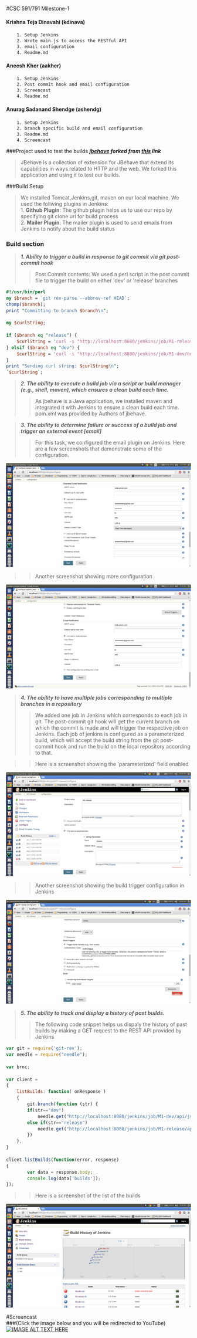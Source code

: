 #CSC 591/791 Milestone-1
#### Krishna Teja Dinavahi (kdinava)
      	1. Setup Jenkins
      	2. Wrote main.js to access the RESTful API
      	3. email configuration
      	4. Readme.md
#### Aneesh Kher  (aakher)
      	1. Setup Jenkins
      	2. Post commit hook and email configuration
      	3. Screencast
      	4. Readme.md
#### Anurag Sadanand Shendge (ashendg)
      	1. Setup Jenkins
      	2. branch specific build and email configuration	
      	3. Readme.md
      	4. Screencast


###Project used to test the builds
***[jbehave](https://github.com/aneeshkher/jbehave-web) forked from [this](https://github.com/jbehave/jbehave-web) link***
>   JBehave is a collection of extension for JBehave that extend its capabilities in ways related to HTTP and the web.
    We forked this application and using it to test our builds.

###Build Setup
>   We installed Tomcat,Jenkins,git, maven on our local machine. We used the follwing plugins in Jenkins:   
	1. **Github Plugin**: The github plugin helps us to use our repo by specifying git clone url for build process    
	2. **Mailer Plugin**: The mailer plugin is used to send emails from Jenkins to notify about the build status



### Build section
>	***1. Ability to trigger a build in response to git commit via git post-commit hook***
>>	Post Commit contents:   We used a perl script in the post commit file to trigger the build on either 'dev' or 'release' branches


```perl
#!/usr/bin/perl
my $branch = `git rev-parse --abbrev-ref HEAD`;
chomp($branch);
print "Committing to branch $branch\n";

my $curlString;

if ($branch eq "release") {
	$curlString = 'curl -s "http://localhost:8080/jenkins/job/M1-release/buildWithParameters?token=build-release&branch=release"';
} elsif ($branch eq "dev") {
	$curlString = 'curl -s "http://localhost:8080/jenkins/job/M1-dev/buildWithParameters?token=build-dev&branch=dev"';
}
print "Sending curl string: $curlString\n";
`$curlString`;

```	

>	***2. The ability to execute a build job via a script or build manager (e.g., shell, maven), which ensures a clean build each time.***
>>	As jbehave is a Java application, we installed maven and integrated it with Jenkins to ensure a clean build each time. pom.xml was provided by Authors of jbehave.


>   ***3. The ability to determine failure or success of a build job and trigger an external event [email]***
>>	For this task, we configured the email plugin on Jenkins. Here are a few screenshots that demonstrate some of the configuration.   

![Screenshot1](https://github.com/aneeshkher/DevOpsMilestone1/blob/master/images/ExtendedEmailPlugin.png)   

>>  Another screenshot showing more configuration   

![Screenshot2](https://github.com/aneeshkher/DevOpsMilestone1/blob/master/images/EmailPlugin.png)   

>>	

>	***4. The ability to have multiple jobs corresponding to multiple branches in a repository***	
>>	We added one job in Jenkins which corresponds to each job in git. The post-commit git hook will get the current branch on which the commit is made and will trigger the respective job on Jenkins. Each job of jenkins is configured as a parameterized build, which will accept the build string from the git post-commit hook and run the build on the local repository according to that.   
   
>>  Here is a screenshot showing the 'parameterized' field enabled   

![Screenshot4](https://github.com/aneeshkher/DevOpsMilestone1/blob/master/images/M1-Release-config-1.png)   
   
>>  Another screenshot showing the build trigger configuration in Jenkins   
 
![Screenshot5](https://github.com/aneeshkher/DevOpsMilestone1/blob/master/images/M1-release-config-2.png)   

 

>	***5. The ability to track and display a history of past builds.***
>> 	The following code snippet helps us dispaly the history of past builds by making a GET request to the REST API provided by Jenkins

```javascript
var git = require('git-rev');
var needle = require("needle");

var brnc;

var client =
{
    listBuilds: function( onResponse )
    {
        git.branch(function (str) {
        if(str=="dev")
        	needle.get("http://localhost:8080/jenkins/job/M1-dev/api/json?pretty=true", onResponse)
        else if(str=="release")
         	needle.get("http://localhost:8080/jenkins/job/M1-release/api/json?pretty=true", onResponse)
		})
    },
}

client.listBuilds(function(error, response)
{
        var data = response.body;
        console.log(data['builds']);
});

```  
  
>>  Here is a screenshot of the list of the builds   

![Screenshot3](https://github.com/aneeshkher/DevOpsMilestone1/blob/master/images/BuildsList.png)


#Screencast   
###(Click the image below  and you will be redirected to YouTube)
[![IMAGE ALT TEXT HERE](http://img.youtube.com/vi/uwU8yQDhyNE/0.jpg)](https://youtu.be/uwU8yQDhyNE)


